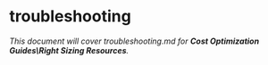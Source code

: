 # troubleshooting

_This document will cover troubleshooting.md for **Cost Optimization Guides\Right Sizing Resources**._
